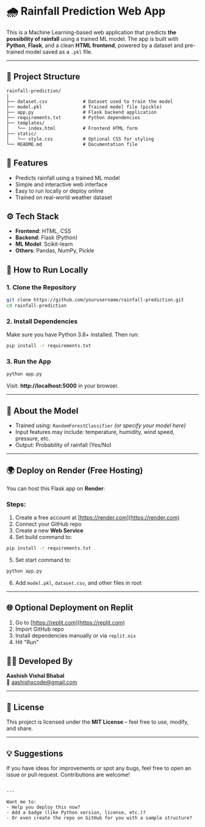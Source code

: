 # 🌧️ Rainfall Prediction Web App

This is a Machine Learning-based web application that predicts **the possibility of rainfall** using a trained ML model. The app is built with **Python**, **Flask**, and a clean **HTML frontend**, powered by a dataset and pre-trained model saved as a `.pkl` file.

---

## 📂 Project Structure

```
rainfall-prediction/
│
├── dataset.csv             # Dataset used to train the model
├── model.pkl               # Trained model file (pickle)
├── app.py                  # Flask backend application
├── requirements.txt        # Python dependencies
├── templates/
│   └── index.html          # Frontend HTML form
├── static/
│   └── style.css           # Optional CSS for styling
└── README.md               # Documentation file
```

## 🚀 Features

- Predicts rainfall using a trained ML model
- Simple and interactive web interface
- Easy to run locally or deploy online
- Trained on real-world weather dataset


## ⚙️ Tech Stack

- **Frontend**: HTML, CSS
- **Backend**: Flask (Python)
- **ML Model**: Scikit-learn
- **Others**: Pandas, NumPy, Pickle


## 🔧 How to Run Locally

### 1. Clone the Repository

```bash
git clone https://github.com/yourusername/rainfall-prediction.git
cd rainfall-prediction
```

### 2. Install Dependencies

Make sure you have Python 3.8+ installed. Then run:

```bash
pip install -r requirements.txt
```

### 3. Run the App

```bash
python app.py
```

Visit: **http://localhost:5000** in your browser.

---

## 🧠 About the Model

- Trained using: `RandomForestClassifier` *(or specify your model here)*
- Input features may include: temperature, humidity, wind speed, pressure, etc.
- Output: Probability of rainfall (Yes/No)

---

## 🌍 Deploy on Render (Free Hosting)

You can host this Flask app on **Render**:

### Steps:
1. Create a free account at [https://render.com](https://render.com)
2. Connect your GitHub repo
3. Create a new **Web Service**
4. Set build command to:

```bash
pip install -r requirements.txt
```

5. Set start command to:

```bash
python app.py
```

6. Add `model.pkl`, `dataset.csv`, and other files in root

---

## 🌐 Optional Deployment on Replit

1. Go to [https://replit.com](https://replit.com)
2. Import GitHub repo
3. Install dependencies manually or via `replit.nix`
4. Hit "Run"


## 👨‍💻 Developed By

**Aashish Vishal Bhabal**  
📧 aashishxcode@gmail.com

---

## 📄 License

This project is licensed under the **MIT License** – feel free to use, modify, and share.

---

## 💡 Suggestions

If you have ideas for improvements or spot any bugs, feel free to open an issue or pull request. Contributions are welcome!

```

---

Want me to:
- Help you deploy this now?
- Add a badge (like Python version, license, etc.)?
- Or even create the repo on GitHub for you with a sample structure?
